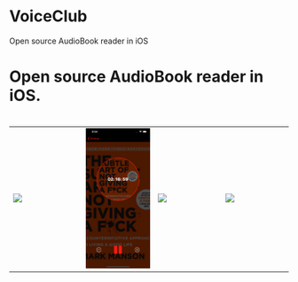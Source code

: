 # VoiceClub
Open source AudioBook reader in iOS
# Open source AudioBook reader in iOS.

<h1></h1>
<table>
<td width="25%">
<img src="images/img3.png"></img>
</td>
<td width="25%">
<img src="images/img1.png"></img>
</td>
<td width="23.2%">
<img src="images/img2.png"></img>
</td>
<td width="23.2%">
<img src="images/img4.png"></img>
</td>
</tr>
</table>
